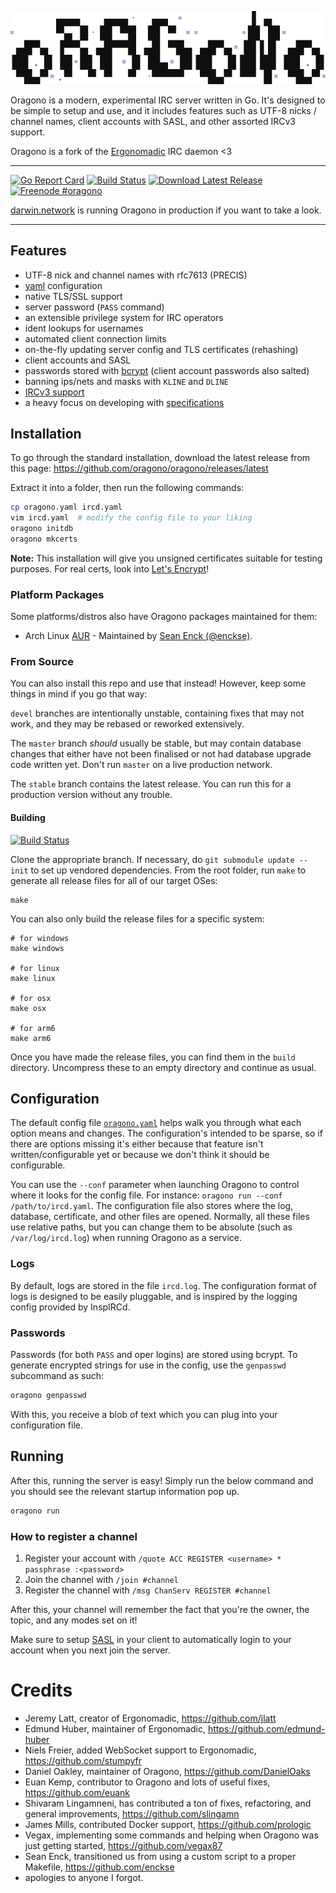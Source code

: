 ![Oragono logo](docs/logo.png)

Oragono is a modern, experimental IRC server written in Go. It's designed to be simple to setup and use, and it includes features such as UTF-8 nicks / channel names, client accounts with SASL, and other assorted IRCv3 support.

Oragono is a fork of the [Ergonomadic](https://github.com/edmund-huber/ergonomadic) IRC daemon <3

---

[![Go Report Card](https://goreportcard.com/badge/github.com/oragono/oragono)](https://goreportcard.com/report/github.com/oragono/oragono)
[![Build Status](https://travis-ci.org/oragono/oragono.svg?branch=master)](https://travis-ci.org/oragono/oragono)
[![Download Latest Release](https://img.shields.io/badge/downloads-latest%20release-green.svg)](https://github.com/oragono/oragono/releases/latest)
[![Freenode #oragono](https://img.shields.io/badge/Freenode-%23oragono-1e72ff.svg?style=flat)](https://www.irccloud.com/invite?channel=%23oragono&hostname=irc.freenode.net&port=6697&ssl=1)

[darwin.network](https://irc.darwin.network/) is running Oragono in production if you want to take a look.

---


## Features

* UTF-8 nick and channel names with rfc7613 (PRECIS)
* [yaml](http://yaml.org/) configuration
* native TLS/SSL support
* server password (`PASS` command)
* an extensible privilege system for IRC operators
* ident lookups for usernames
* automated client connection limits
* on-the-fly updating server config and TLS certificates (rehashing)
* client accounts and SASL
* passwords stored with [bcrypt](https://godoc.org/golang.org/x/crypto) (client account passwords also salted)
* banning ips/nets and masks with `KLINE` and `DLINE`
* [IRCv3 support](http://ircv3.net/software/servers.html)
* a heavy focus on developing with [specifications](https://oragono.io/specs.html)

## Installation

To go through the standard installation, download the latest release from this page: https://github.com/oragono/oragono/releases/latest

Extract it into a folder, then run the following commands:

```sh
cp oragono.yaml ircd.yaml
vim ircd.yaml  # modify the config file to your liking
oragono initdb
oragono mkcerts
```

**Note:** This installation will give you unsigned certificates suitable for testing purposes.
For real certs, look into [Let's Encrypt](https://letsencrypt.org/)!

### Platform Packages

Some platforms/distros also have Oragono packages maintained for them:

* Arch Linux [AUR](https://aur.archlinux.org/packages/oragono/) - Maintained by [Sean Enck (@enckse)](https://github.com/enckse).

### From Source

You can also install this repo and use that instead! However, keep some things in mind if you go that way:

`devel` branches are intentionally unstable, containing fixes that may not work, and they may be rebased or reworked extensively.

The `master` branch _should_ usually be stable, but may contain database changes that either have not been finalised or not had database upgrade code written yet. Don't run `master` on a live production network.

The `stable` branch contains the latest release. You can run this for a production version without any trouble.

#### Building

[![Build Status](https://travis-ci.org/oragono/oragono.svg?branch=master)](https://travis-ci.org/oragono/oragono)

Clone the appropriate branch. If necessary, do `git submodule update --init` to set up vendored dependencies. From the root folder, run `make` to generate all release files for all of our target OSes:
```
make
```

You can also only build the release files for a specific system:
```
# for windows
make windows

# for linux
make linux

# for osx
make osx

# for arm6
make arm6
```

Once you have made the release files, you can find them in the `build` directory. Uncompress these to an empty directory and continue as usual.

## Configuration

The default config file [`oragono.yaml`](oragono.yaml) helps walk you through what each option means and changes. The configuration's intended to be sparse, so if there are options missing it's either because that feature isn't written/configurable yet or because we don't think it should be configurable.

You can use the `--conf` parameter when launching Oragono to control where it looks for the config file. For instance: `oragono run --conf /path/to/ircd.yaml`. The configuration file also stores where the log, database, certificate, and other files are opened. Normally, all these files use relative paths, but you can change them to be absolute (such as `/var/log/ircd.log`) when running Oragono as a service.

### Logs

By default, logs are stored in the file `ircd.log`. The configuration format of logs is designed to be easily pluggable, and is inspired by the logging config provided by InspIRCd.

### Passwords

Passwords (for both `PASS` and oper logins) are stored using bcrypt. To generate encrypted strings for use in the config, use the `genpasswd` subcommand as such:

```sh
oragono genpasswd
```

With this, you receive a blob of text which you can plug into your configuration file.

## Running

After this, running the server is easy! Simply run the below command and you should see the relevant startup information pop up.

```sh
oragono run
```

### How to register a channel

1. Register your account with `/quote ACC REGISTER <username> * passphrase :<password>`
2. Join the channel with `/join #channel`
3. Register the channel with `/msg ChanServ REGISTER #channel`

After this, your channel will remember the fact that you're the owner, the topic, and any modes set on it!

Make sure to setup [SASL](https://freenode.net/kb/answer/sasl) in your client to automatically login to your account when you next join the server.


# Credits

* Jeremy Latt, creator of Ergonomadic, <https://github.com/jlatt>
* Edmund Huber, maintainer of Ergonomadic, <https://github.com/edmund-huber>
* Niels Freier, added WebSocket support to Ergonomadic, <https://github.com/stumpyfr>
* Daniel Oakley, maintainer of Oragono, <https://github.com/DanielOaks>
* Euan Kemp, contributor to Oragono and lots of useful fixes, <https://github.com/euank>
* Shivaram Lingamneni, has contributed a ton of fixes, refactoring, and general improvements, <https://github.com/slingamn>
* James Mills, contributed Docker support, <https://github.com/prologic>
* Vegax, implementing some commands and helping when Oragono was just getting started, <https://github.com/vegax87>
* Sean Enck, transitioned us from using a custom script to a proper Makefile, <https://github.com/enckse>
* apologies to anyone I forgot.
